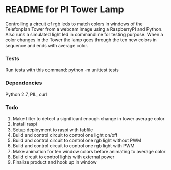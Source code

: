 # README for PI Tower Lamp
Controlling a circuit of rgb leds to match colors in windows of the Telefonplan Tower from a webcam image using a RaspberryPI and Python. Also runs a simulated light led in commandline for testing purpose.
When a color changes in the Tower the lamp goes through the ten new colors in sequence and ends with average color.

### Tests
Run tests with this command:
python -m unittest tests

### Dependencies
Python 2.7, PIL, curl

### Todo
1. Make filter to detect a significant enough change in tower average color
1. Install raspi
1. Setup deployment to raspi with fabfile
1. Build and control circuit to control one light on/off
1. Build and control circuit to control one rgb light without PWM
1. Build and control circuit to control one rgb light with PWM
1. Make animation for ten window colors before animating to average color
1. Build circuit to control lights with external power
1. Finalize product and hook up in window